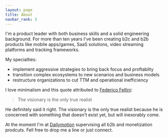 ```yaml
---
layout: page
title: About
navbar_rank: 3
---
```

I'm a product leader with both business skills and a solid engineering background. For more than ten years I've been creating b2c and b2b products like mobile apps/games, SaaS solutions, video streaming platforms and tracking frameworks.

My specialties:
- implement aggressive strategies to bring back focus and proftabilty
- transition complex ecosystems to new scenarios and business models
- restructure organizations to cut TTM and operational inefficiency

I love minimalism and this quote attributed to [Federico Fellini](https://en.wikipedia.org/wiki/Federico_Fellini):

> The visionary is the only true realist

He definitely said it right. The visionary is the only true realist because he is concerned with something that doesn't exist yet, but will inexorably come.

At the moment I'm at [Dailymotion](https://www.dailymotion.com) supervising all b2b and monetization prodcuts. Fell free to drop me a line or just connect.
